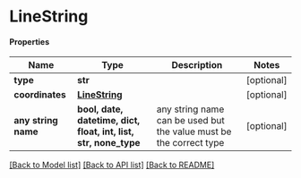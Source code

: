 # LineString

#### Properties
Name | Type | Description | Notes
------------ | ------------- | ------------- | -------------
**type** | **str** |  | [optional] 
**coordinates** | [**LineString**](LineString.md) |  | [optional] 
**any string name** | **bool, date, datetime, dict, float, int, list, str, none_type** | any string name can be used but the value must be the correct type | [optional]

[[Back to Model list]](../README.md#documentation-for-models) [[Back to API list]](../README.md#documentation-for-api-endpoints) [[Back to README]](../README.md)

